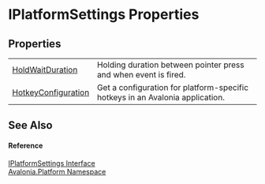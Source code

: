 # IPlatformSettings Properties




## Properties
<table>
<tr>
<td><a href="P_Avalonia_Platform_IPlatformSettings_HoldWaitDuration">HoldWaitDuration</a></td>
<td>Holding duration between pointer press and when event is fired.</td>
</tr>
<tr>
<td><a href="P_Avalonia_Platform_IPlatformSettings_HotkeyConfiguration">HotkeyConfiguration</a></td>
<td>Get a configuration for platform-specific hotkeys in an Avalonia application.</td>
</tr>
</table>

## See Also


#### Reference
<a href="T_Avalonia_Platform_IPlatformSettings">IPlatformSettings Interface</a>  
<a href="N_Avalonia_Platform">Avalonia.Platform Namespace</a>  

